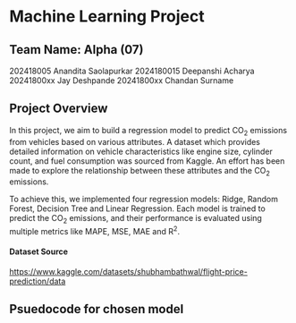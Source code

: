 # Machine Learning Project

## Team Name: Alpha (07)
202418005 Anandita Saolapurkar
2024180015 Deepanshi Acharya
20241800xx Jay Deshpande
20241800xx Chandan Surname

## Project Overview
In this project, we aim to build a regression model to predict  CO<sub>2</sub> emissions from vehicles based on various attributes. A dataset which provides detailed information on vehicle characteristics like engine size, cylinder count, and fuel consumption was sourced from Kaggle. An effort has been made to explore the relationship between these attributes and the CO<sub>2</sub> emissions.

To achieve this, we implemented four regression models: Ridge, Random Forest, Decision Tree and Linear Regression. Each model is trained to predict the CO<sub>2</sub> emissions, and their performance is evaluated using multiple metrics like MAPE, MSE, MAE and R<sup>2</sup>.

#### Dataset Source
https://www.kaggle.com/datasets/shubhambathwal/flight-price-prediction/data

## Psuedocode for chosen model

```

```
